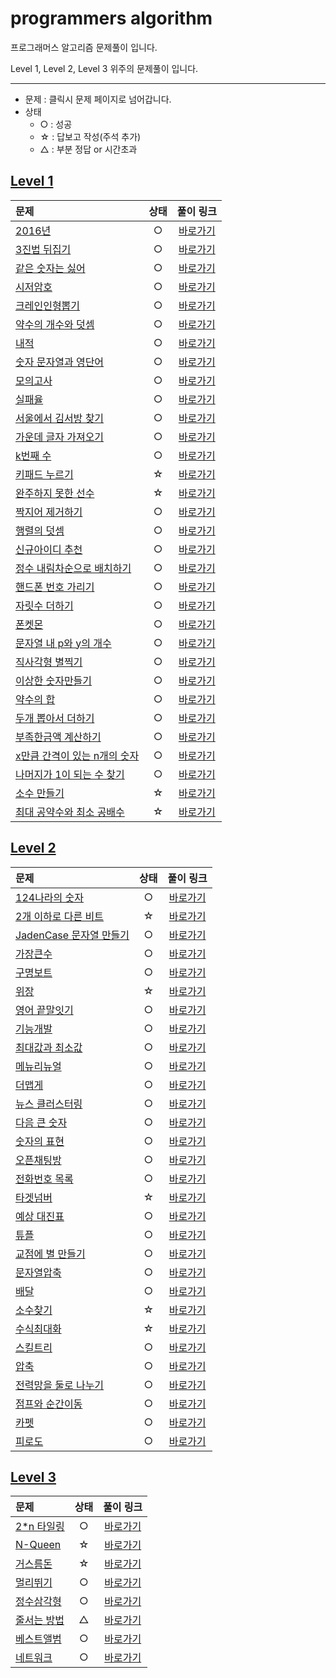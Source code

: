 # programmers algorithm
프로그래머스 알고리즘 문제풀이 입니다.

Level 1, Level 2, Level 3 위주의 문제풀이 입니다. 

---
* 문제 : 클릭시 문제 페이지로 넘어갑니다.
* 상태 
  * ○ : 성공
  * ☆ : 답보고 작성(주석 추가)
  * △ : 부분 정답 or 시간초과

## [Level 1](https://github.com/soyeonJeonDEV/Algorithm/tree/master/programmers/Level1)

|문제|상태|풀이 링크|
|:----------------|:----:|:-----:|
|[2016년](https://programmers.co.kr/learn/courses/30/lessons/12901) |○|[바로가기](https://github.com/soyeonJeonDEV/Algorithm/blob/master/programmers/Level1/programmers_2016.py)
|[3진법 뒤집기](https://programmers.co.kr/learn/courses/30/lessons/68935?language=python3) |○|[바로가기](https://github.com/soyeonJeonDEV/Algorithm/blob/master/programmers/Level1/programmers_3.py)
|[같은 숫자는 싫어](https://programmers.co.kr/learn/courses/30/lessons/12906)|○|[바로가기](https://github.com/soyeonJeonDEV/Algorithm/blob/master/programmers/Level1/programmers_NoSameNum.py)
|[시저암호](https://programmers.co.kr/learn/courses/30/lessons/12926)|○|[바로가기](https://github.com/soyeonJeonDEV/Algorithm/blob/master/programmers/Level1/programmers_caesar_cipher.py)
|[크레인인형뽑기](https://programmers.co.kr/learn/courses/30/lessons/64061)|○|[바로가기](https://github.com/soyeonJeonDEV/Algorithm/blob/master/programmers/Level1/programmers_cranedoll.py)
|[약수의 개수와 덧셈](https://programmers.co.kr/learn/courses/30/lessons/77884)|○|[바로가기](https://github.com/soyeonJeonDEV/Algorithm/blob/master/programmers/Level1/programmers_divisorCntPlus.py)
|[내적](https://programmers.co.kr/learn/courses/30/lessons/70128?language=python3)|○|[바로가기](https://github.com/soyeonJeonDEV/Algorithm/blob/master/programmers/Level1/programmers_dotproduct.py)
|[숫자 문자열과 영단어](https://programmers.co.kr/learn/courses/30/lessons/81301)|○|[바로가기](https://github.com/soyeonJeonDEV/Algorithm/blob/master/programmers/Level1/programmers_english.py)
|[모의고사](https://programmers.co.kr/learn/courses/30/lessons/42840)|○|[바로가기](https://github.com/soyeonJeonDEV/Algorithm/blob/master/programmers/Level1/programmers_exam.py)
|[실패율](https://programmers.co.kr/learn/courses/30/lessons/42889?language=python3)|○|[바로가기](https://github.com/soyeonJeonDEV/Algorithm/blob/master/programmers/Level1/programmers_fault.py)
|[서울에서 김서방 찾기](https://programmers.co.kr/learn/courses/30/lessons/12919)|○|[바로가기](https://github.com/soyeonJeonDEV/Algorithm/blob/master/programmers/Level1/programmers_findKim.py)
|[가운데 글자 가져오기](https://programmers.co.kr/learn/courses/30/lessons/12903)|○|[바로가기](https://github.com/soyeonJeonDEV/Algorithm/blob/master/programmers/Level1/programmers_getmidstring.py)
|[k번째 수](https://programmers.co.kr/learn/courses/30/lessons/42748)|○|[바로가기](https://github.com/soyeonJeonDEV/Algorithm/blob/master/programmers/Level1/programmers_k.py)
|[키패드 누르기](https://programmers.co.kr/learn/courses/30/lessons/67256)|☆|[바로가기](https://github.com/soyeonJeonDEV/Algorithm/blob/master/programmers/Level1/programmers_keypad.py)
|[완주하지 못한 선수](https://programmers.co.kr/learn/courses/30/lessons/42576)|☆|[바로가기](https://github.com/soyeonJeonDEV/Algorithm/blob/master/programmers/Level1/programmers_maraton.py)
|[짝지어 제거하기](https://programmers.co.kr/learn/courses/30/lessons/12973)|○|[바로가기](https://github.com/soyeonJeonDEV/Algorithm/blob/master/programmers/Level1/programmers_match.py)
|[행렬의 덧셈](https://programmers.co.kr/learn/courses/30/lessons/12950)|○|[바로가기](https://github.com/soyeonJeonDEV/Algorithm/blob/master/programmers/Level1/programmers_matrixplus.py)
|[신규아이디 추천](https://programmers.co.kr/learn/courses/30/lessons/72410)|○|[바로가기](https://github.com/soyeonJeonDEV/Algorithm/blob/master/programmers/Level1/programmers_new_id.py)
|[정수 내림차순으로 배치하기](https://programmers.co.kr/learn/courses/30/lessons/12933)|○|[바로가기](https://github.com/soyeonJeonDEV/Algorithm/blob/master/programmers/Level1/programmers_numdesc.py)
|[핸드폰 번호 가리기](https://programmers.co.kr/learn/courses/30/lessons/12948)|○|[바로가기](https://github.com/soyeonJeonDEV/Algorithm/blob/master/programmers/Level1/programmers_phonenumber.py)
|[자릿수 더하기](https://programmers.co.kr/learn/courses/30/lessons/12931)|○|[바로가기](https://github.com/soyeonJeonDEV/Algorithm/blob/master/programmers/Level1/programmers_plusnum.py)
|[폰켓몬](https://programmers.co.kr/learn/courses/30/lessons/1845?language=python3)|○|[바로가기](https://github.com/soyeonJeonDEV/Algorithm/blob/master/programmers/Level1/programmers_ponketmon.py)
|[문자열 내 p와 y의 개수](https://programmers.co.kr/learn/courses/30/lessons/12916)|○|[바로가기](https://github.com/soyeonJeonDEV/Algorithm/blob/master/programmers/Level1/programmers_py.py)
|[직사각형 별찍기](https://programmers.co.kr/learn/courses/30/lessons/12969)|○|[바로가기](https://github.com/soyeonJeonDEV/Algorithm/blob/master/programmers/Level1/programmers_star.py)
|[이상한 숫자만들기](https://programmers.co.kr/learn/courses/30/lessons/12930)|○|[바로가기](https://github.com/soyeonJeonDEV/Algorithm/blob/master/programmers/Level1/programmers_strangenum.py)
|[약수의 합](https://programmers.co.kr/learn/courses/30/lessons/12928)|○|[바로가기](https://github.com/soyeonJeonDEV/Algorithm/blob/master/programmers/Level1/programmers_sumofdivisor.py)
|[두개 뽑아서 더하기](https://programmers.co.kr/learn/courses/30/lessons/68644)|○|[바로가기](https://github.com/soyeonJeonDEV/Algorithm/blob/master/programmers/Level1/programmers_twopickupplus.py)
|[부족한금액 계산하기](https://programmers.co.kr/learn/courses/30/lessons/82612)|○|[바로가기](https://github.com/soyeonJeonDEV/Algorithm/blob/master/programmers/Level1/programmers_weekly1.py)
|[x만큼 간격이 있는 n개의 숫자](https://programmers.co.kr/learn/courses/30/lessons/12954)|○|[바로가기](https://github.com/soyeonJeonDEV/Algorithm/blob/master/programmers/Level1/programmers_xn.py)
|[나머지가 1이 되는 수 찾기](https://programmers.co.kr/learn/courses/30/lessons/87389)|○|[바로가기](https://github.com/soyeonJeonDEV/Algorithm/blob/master/programmers/Level1/programmers_remainder1.py)
|[소수 만들기](https://programmers.co.kr/learn/courses/30/lessons/12977)|☆|[바로가기](https://github.com/soyeonJeonDEV/Algorithm/blob/master/programmers/Level1/programmers_minority.py)
|[최대 공약수와 최소 공배수](https://programmers.co.kr/learn/courses/30/lessons/12940)|☆|[바로가기](https://github.com/soyeonJeonDEV/Algorithm/blob/master/programmers/Level1/programmers_maximun_minimun.py)|

## [Level 2](https://github.com/soyeonJeonDEV/Algorithm/tree/master/programmers/Level2)

|문제|상태|풀이 링크|
|:----------------|:----:|:-----:|
|[124나라의 숫자](https://programmers.co.kr/learn/courses/30/lessons/12899#)|○|[바로가기](https://github.com/soyeonJeonDEV/Algorithm/blob/master/programmers/Level2/programmers_124country.py)|
|[2개 이하로 다른 비트](https://programmers.co.kr/learn/courses/30/lessons/77885)|☆|[바로가기](https://github.com/soyeonJeonDEV/Algorithm/blob/master/programmers/Level2/programmers_2%EA%B0%9C%EC%9D%B4%ED%95%98%EB%A1%9C%EB%8B%A4%EB%A5%B8%EB%B9%84%ED%8A%B8.py)|
|[JadenCase 문자열 만들기](https://programmers.co.kr/learn/courses/30/lessons/1295)|○|[바로가기](https://github.com/soyeonJeonDEV/Algorithm/blob/master/programmers/Level2/programmers_JadenCase.py)|
|[가장큰수](https://programmers.co.kr/learn/courses/30/lessons/42746)|○|[바로가기](https://github.com/soyeonJeonDEV/Algorithm/blob/master/programmers/Level2/programmers_bignumber.py)|
|[구명보트](https://programmers.co.kr/learn/courses/30/lessons/42885)|○|[바로가기](https://github.com/soyeonJeonDEV/Algorithm/blob/master/programmers/Level2/programmers_boat.py)|
|[위장](https://programmers.co.kr/learn/courses/30/lessons/42578)|☆|[바로가기](https://github.com/soyeonJeonDEV/Algorithm/blob/master/programmers/Level2/programmers_camouflage.py)|
|[영어 끝말잇기](https://programmers.co.kr/learn/courses/30/lessons/12981)|○|[바로가기](https://github.com/soyeonJeonDEV/Algorithm/blob/master/programmers/Level2/programmers_english.py)|
|[기능개발](https://programmers.co.kr/learn/courses/30/lessons/42586)|○|[바로가기](https://github.com/soyeonJeonDEV/Algorithm/blob/master/programmers/Level2/programmers_functiondevelop.py)|
|[최대값과 최소값](https://programmers.co.kr/learn/courses/30/lessons/12939)|○|[바로가기](https://github.com/soyeonJeonDEV/Algorithm/blob/master/programmers/Level2/programmers_maxmin.py)|
|[메뉴리뉴얼](https://programmers.co.kr/learn/courses/30/lessons/72411)|○|[바로가기](https://github.com/soyeonJeonDEV/Algorithm/blob/master/programmers/Level2/programmers_menurenewal.py)|
|[더맵게](https://programmers.co.kr/learn/courses/30/lessons/42626)|○|[바로가기](https://github.com/soyeonJeonDEV/Algorithm/blob/master/programmers/Level2/programmers_morehot.py)|
|[뉴스 클러스터링](https://programmers.co.kr/learn/courses/30/lessons/17677)|○|[바로가기](https://github.com/soyeonJeonDEV/Algorithm/blob/master/programmers/Level2/programmers_newsClustering.py)|
|[다음 큰 숫자](https://programmers.co.kr/learn/courses/30/lessons/12911)|○|[바로가기](https://github.com/soyeonJeonDEV/Algorithm/blob/master/programmers/Level2/programmers_nextBigNumber.py)|
|[숫자의 표현](https://programmers.co.kr/learn/courses/30/lessons/12924)|○|[바로가기](https://github.com/soyeonJeonDEV/Algorithm/blob/master/programmers/Level2/programmers_numExpression.py)|
|[오픈채팅방](https://programmers.co.kr/learn/courses/30/lessons/42888)|○|[바로가기](https://github.com/soyeonJeonDEV/Algorithm/blob/master/programmers/Level2/programmers_openchat.py)|
|[전화번호 목록](https://programmers.co.kr/learn/courses/30/lessons/42577)|○|[바로가기](https://github.com/soyeonJeonDEV/Algorithm/blob/master/programmers/Level2/programmers_phoneBook.py)|
|[타겟넘버](https://programmers.co.kr/learn/courses/30/lessons/43165)|☆|[바로가기](https://github.com/soyeonJeonDEV/Algorithm/blob/master/programmers/Level2/programmers_targetnumber.py)|
|[예상 대진표](https://programmers.co.kr/learn/courses/30/lessons/12985)|○|[바로가기](https://github.com/soyeonJeonDEV/Algorithm/blob/master/programmers/Level2/programmers_tonerment.py)|
|[튜플](https://programmers.co.kr/learn/courses/30/lessons/64065)|○|[바로가기](https://github.com/soyeonJeonDEV/Algorithm/blob/master/programmers/Level2/programmers_tuple.py)|
|[교점에 별 만들기](https://programmers.co.kr/learn/courses/30/lessons/87377)|○|[바로가기](https://github.com/soyeonJeonDEV/Algorithm/blob/master/programmers/Level2/programmers_%EA%B5%90%EC%A0%90%EC%97%90%EB%B3%84%EB%A7%8C%EB%93%A4%EA%B8%B0.py)|
|[문자열압축](https://programmers.co.kr/learn/courses/30/lessons/60057)|○|[바로가기](https://github.com/soyeonJeonDEV/Algorithm/blob/master/programmers/Level2/programmers_%EB%AC%B8%EC%9E%90%EC%97%B4%EC%95%95%EC%B6%95.py)|
|[배달](https://programmers.co.kr/learn/courses/30/lessons/12978)|○|[바로가기](https://github.com/soyeonJeonDEV/Algorithm/blob/master/programmers/Level2/programmers_%EB%B0%B0%EB%8B%AC.py)|
|[소수찾기](https://programmers.co.kr/learn/courses/30/lessons/42839)|☆|[바로가기](https://github.com/soyeonJeonDEV/Algorithm/blob/master/programmers/Level2/programmers_%EC%86%8C%EC%88%98%EC%B0%BE%EA%B8%B0.py)|
|[수식최대화](https://programmers.co.kr/learn/courses/30/lessons/67257)|☆|[바로가기](https://github.com/soyeonJeonDEV/Algorithm/blob/master/programmers/Level2/programmers_%EC%88%98%EC%8B%9D%EC%B5%9C%EB%8C%80%ED%99%94.py)|
|[스킬트리](https://programmers.co.kr/learn/courses/30/lessons/49993)|○|[바로가기](https://github.com/soyeonJeonDEV/Algorithm/blob/master/programmers/Level2/programmers_%EC%8A%A4%ED%82%AC%ED%8A%B8%EB%A6%AC.py)|
|[압축](https://programmers.co.kr/learn/courses/30/lessons/17684)|○|[바로가기](https://github.com/soyeonJeonDEV/Algorithm/blob/master/programmers/Level2/programmers_%EC%95%95%EC%B6%95.py)|
|[전력망을 둘로 나누기](https://programmers.co.kr/learn/courses/30/lessons/86971)|○|[바로가기](https://github.com/soyeonJeonDEV/Algorithm/blob/master/programmers/Level2/programmers_%EC%A0%84%EB%A0%A5%EB%A7%9D%EB%91%98%EB%A1%9C%EC%9E%90%EB%A5%B4%EA%B8%B0.py)|
|[점프와 순간이동](https://programmers.co.kr/learn/courses/30/lessons/12980)|○|[바로가기](https://github.com/soyeonJeonDEV/Algorithm/blob/master/programmers/Level2/programmers_%EC%A0%90%ED%94%84%EC%99%80%EC%88%9C%EA%B0%84%EC%9D%B4%EB%8F%99.py)|
|[카펫](https://programmers.co.kr/learn/courses/30/lessons/42842)|○|[바로가기](https://github.com/soyeonJeonDEV/Algorithm/blob/master/programmers/Level2/programmers_%EC%B9%B4%ED%8E%AB.py)|
|[피로도](https://programmers.co.kr/learn/courses/30/lessons/87946)|○|[바로가기](https://github.com/soyeonJeonDEV/Algorithm/blob/master/programmers/Level2/programmers_%ED%94%BC%EB%A1%9C%EB%8F%84.py)|

## [Level 3](https://github.com/soyeonJeonDEV/Algorithm/tree/master/programmers/Level3)

|문제|상태|풀이 링크|
|:----------------|:----:|:-----:|
|[2*n 타일링](https://programmers.co.kr/learn/courses/30/lessons/12900)|○|[바로가기](https://github.com/soyeonJeonDEV/Algorithm/blob/master/programmers/Level3/programmers_2n.py)
|[N-Queen](https://programmers.co.kr/learn/courses/30/lessons/12952)|☆|[바로가기](https://github.com/soyeonJeonDEV/Algorithm/blob/master/programmers/Level3/programmers_NQueen.py)
|[거스름돈](https://programmers.co.kr/learn/courses/30/lessons/12907)|☆|[바로가기](https://github.com/soyeonJeonDEV/Algorithm/blob/master/programmers/Level3/programmers_change.py)
|[멀리뛰기](https://programmers.co.kr/learn/courses/30/lessons/129143)|○|[바로가기](https://github.com/soyeonJeonDEV/Algorithm/blob/master/programmers/Level3/programmers_runaway.py)
|[정수삼각형](https://programmers.co.kr/learn/courses/30/lessons/43105)|○|[바로가기](https://github.com/soyeonJeonDEV/Algorithm/blob/master/programmers/Level3/programmers_triangle.py)
|[줄서는 방법](https://programmers.co.kr/learn/courses/30/lessons/12936)|△|[바로가기](https://github.com/soyeonJeonDEV/Algorithm/blob/master/programmers/Level3/programmers_lowMethod.py)
|[베스트앨범](https://programmers.co.kr/learn/courses/30/lessons/42579)|○|[바로가기](https://github.com/soyeonJeonDEV/Algorithm/blob/master/programmers/Level3/programmers_bestAlbum.py)
|[네트워크](https://programmers.co.kr/learn/courses/30/lessons/43162)|○|[바로가기](https://github.com/soyeonJeonDEV/Algorithm/blob/master/programmers/Level3/programmers_%EB%84%A4%ED%8A%B8%EC%9B%8C%ED%81%AC.py)|

<!-- 
|[]()| |[바로가기]() -->
